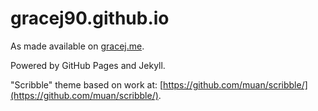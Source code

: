 # gracej90.github.io

As made available on [gracej.me](http://gracej.me).

Powered by GitHub Pages and Jekyll.

"Scribble" theme based on work at: [https://github.com/muan/scribble/](https://github.com/muan/scribble/).
